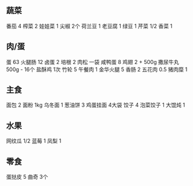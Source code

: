## 蔬菜

番茄 4
榨菜 2
娃娃菜 1
尖椒 2个
荷兰豆 1
老豆腐 1
绿豆 1
芹菜 1/2
香菜 1

## 肉/蛋

蛋 63
火腿肠 12
卤蛋 2
培根 2
肉松 一袋
咸鸭蛋 8
鸡翅 2 + 500g
撒尿牛丸 500g - 16个
盐酥鸡 1次
竹轮 5
午餐肉 1
金华火腿 5
香肠 2
五花肉 0.5
猪肉糜 1

## 主食

面包 2
面粉 1kg
乌冬面 1
葱油饼 3
鸡蛋挂面 4大袋
饺子 4
泡菜饺子 1
大馄炖 1

## 水果

网纹瓜 1/2
蓝莓 1
凤梨 1

## 零食

蛋挞皮 5
曲奇 3个
